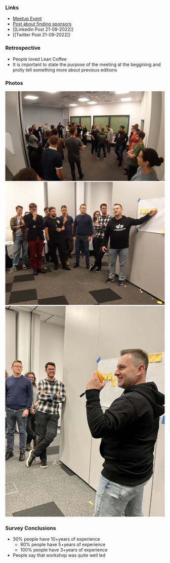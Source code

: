 ### Links

- [Meetup Event](https://www.meetup.com/pl-PL/ddd-gda/events/288475031/)
- [Post about finding sponsors](https://www.linkedin.com/posts/piotr-suwa%C5%82a-928b1817a_event-storming-fast-track-%C5%9Br-21-wrz-2022-activity-6977220770913497089-rzZ_/)
- [[Linkedin Post 21-09-2022]]
- [[Twitter Post 21-09-2022]]

### Retrospective

- People loved Lean Coffee
- It is important to state the purpose of the meeting at the beggining and prolly tell something more about previous editions

### Photos

![ppl](PPL.jpeg)
![gil](GIL.jpeg)
![HAPPY](HAPPYGIL.jpeg)


### Survey Conclusions
- 30% people have 10+years of experience
	- 80% people have 5+years of experience
	- 100% people have 3+years of experience
- People say that workshop was quite well led